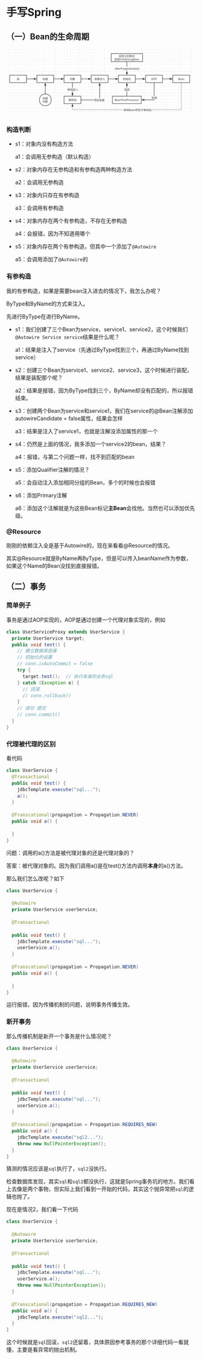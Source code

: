 # 手写Spring

## （一）Bean的生命周期

![img.png](./imgs/img.png)

### 构造判断

* s1：对象内没有构造方法

    a1：会调用无参构造（默认构造）

* s2：对象内存在无参构造和有参构造两种构造方法

    a2：会调用无参构造
  
* s3：对象内只存在有参构造

    a3：会调用有参构造
  
* s4：对象内存在两个有参构造，不存在无参构造

    a4：会报错，因为不知道用哪个
  
* s5：对象内存在两个有参构造，但其中一个添加了`@Autowire`

    a5：会调用添加了`@Autowire`的
  
### 有参构造

我的有参构造，如果是需要bean注入进去的情况下，我怎么办呢？

ByType和ByName的方式来注入。

先进行ByType在进行ByName。

* s1：我们创建了三个Bean为service、service1、service2，这个时候我们`@Autowire Service service`结果是什么呢？

    a1：结果是注入了service（先通过ByType找到三个，再通过ByName找到service）
  
* s2：创建三个Bean为service1、service2、service3，这个时候进行装配，结果是装配那个呢？

    a2：结果是报错，因为ByType找到三个，ByName却没有匹配的，所以报错结束。
  
* s3：创建两个Bean为service和service1，我们在service的@Bean注解添加autowireCandidate = false属性，结果会怎样

    a3：结果是注入了service1，也就是注解没添加属性的那一个
  
* s4：仍然是上面的情况，我多添加一个service2的bean，结果？

    a4：报错，与第二个问题一样，找不到匹配的bean

* s5：添加Qualifier注解的情况？

    a5：会自动注入添加相同分组的Bean，多个的时候也会报错

* s6：添加Primary注解

    a6：添加这个注解就是为这些Bean标记**主Bean**会找他。当然也可以添加优先级。
  
### @Resource

刚刚的依赖注入全是基于Autowire的，现在来看看@Resource的情况。

其实@Resource就是ByName再ByType，但是可以传入beanName作为参数，如果这个Name的Bean没找到直接报错。

## （二）事务

### 简单例子

事务是通过AOP实现的，AOP是通过创建一个代理对象实现的，例如

```java
class UserServiceProxy extends UserService {
  private UserService target;
  public void test() {
    // 建立数据库连接
    // 初始化的设置
    // conn.isAutoCommit = false
    try {
      target.test();  // 执行本身的业务sql
    } catch (Exception e) {
      // 回滚
      // conn.rollback()
    }
    // 成功 提交
    // conn.commit()
  }
}
```

### 代理被代理的区别

看代码

```java
class UserService {
  @Transactional
  public void test() {
    jdbcTemplate.execute("sql...");
    a();
  }
  
  @Transcational(propagation = Propagation.NEVER)
  public void a() {
    
  }
}
```

问题：调用的a()方法是被代理对象的还是代理对象的？

答案：被代理对象的。因为我们调用a()是在test()方法内调用**本身**的a()方法。

那么我们怎么改呢？如下

```java
class UserService {

  @Autowire
  private UserService userService;

  @Transactional

  public void test() {
    jdbcTemplate.execute("sql...");
    userService.a();
  }

  @Transcational(propagation = Propagation.NEVER)
  public void a() {

  }
}
```

运行报错，因为传播机制的问题，说明事务传播生效。

### 新开事务

那么传播机制是新开一个事务是什么情况呢？

```java
class UserService {

  @Autowire
  private UserService userService;

  @Transactional

  public void test() {
    jdbcTemplate.execute("sql...");
    userService.a();
  }

  @Transcational(propagation = Propagation.REQUIRES_NEW)
  public void a() {
    jdbcTemplate.execute("sql2...");
    throw new NullPointerException();
  }
}
```

猜测的情况应该是`sql`执行了，`sql2`没执行。

检查数据库发现，其实`sql`和`sql2`都没执行，这就是Spring事务坑的地方。我们看上去像是两个事物，但实际上我们看到一开始的代码，其实这个抛异常把`sql`的逻辑也抛了。

现在是情况2，我们看一下代码

```java
class UserService {

  @Autowire
  private UserService userService;

  @Transactional

  public void test() {
    jdbcTemplate.execute("sql...");
    userService.a();
    throw new NullPointerException();
  }

  @Transcational(propagation = Propagation.REQUIRES_NEW)
  public void a() {
    jdbcTemplate.execute("sql2...");
  }
}
```

这个时候就是`sql`回滚，`sql2`还留着，具体原因参考事务的那个详细代码一看就懂，主要是看异常的抛出机制。